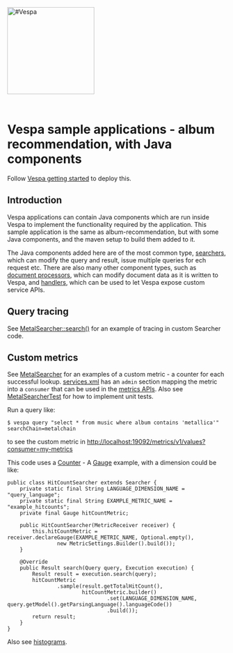 
<!-- Copyright Vespa.ai. Licensed under the terms of the Apache 2.0 license. See LICENSE in the project root. -->

<picture>
  <source media="(prefers-color-scheme: dark)" srcset="https://vespa.ai/assets/vespa-ai-logo-heather.svg">
  <source media="(prefers-color-scheme: light)" srcset="https://vespa.ai/assets/vespa-ai-logo-rock.svg">
  <img alt="#Vespa" width="200" src="https://vespa.ai/assets/vespa-ai-logo-rock.svg" style="margin-bottom: 25px;">
</picture>

# Vespa sample applications - album recommendation, with Java components

Follow [Vespa getting started](https://cloud.vespa.ai/en/getting-started) to deploy this.

## Introduction

Vespa applications can contain Java components which are run inside Vespa to implement the
functionality required by the application.
This sample application is the same as album-recommendation,
but with some Java components, and the maven setup to build them added to it.

The Java components added here are of the most common type, 
[searchers](https://docs.vespa.ai/en/searcher-development.html),
which can modify the query and result, issue multiple queries for ech request etc.
There are also many other component types,
such as [document processors](https://docs.vespa.ai/en/document-processing.html), 
which can modify document data as it is written to Vespa,
and [handlers](https://docs.vespa.ai/en/jdisc/developing-request-handlers.html),
which can be used to let Vespa expose custom service APIs.


## Query tracing
See [MetalSearcher::search()](src/main/java/ai/vespa/example/album/MetalSearcher.java)
for an example of tracing in custom Searcher code.


## Custom metrics
See [MetalSearcher](src/main/java/ai/vespa/example/album/MetalSearcher.java)
for an examples of a custom metric - a counter for each successful lookup.
[services.xml](src/main/application/services.xml) has an `admin` section mapping the metric
into a `consumer` that can be used in the [metrics APIs](https://docs.vespa.ai/en/operations/metrics.html).
Also see [MetalSearcherTest](src/test/java/ai/vespa/example/album/MetalSearcherTest.java)
for how to implement unit tests.

Run a query like:

    $ vespa query "select * from music where album contains 'metallica'" searchChain=metalchain

to see the custom metric in
<a href="http://localhost:19092/metrics/v1/values?consumer=my-metrics" data-proofer-ignore>
http://localhost:19092/metrics/v1/values?consumer=my-metrics</a>

This code uses a [Counter](https://github.com/vespa-engine/vespa/blob/master/container-core/src/main/java/com/yahoo/metrics/simple/Counter.java) -
A [Gauge](https://github.com/vespa-engine/vespa/blob/master/container-core/src/main/java/com/yahoo/metrics/simple/Gauge.java)
example, with a dimension could be like:

````
public class HitCountSearcher extends Searcher {
    private static final String LANGUAGE_DIMENSION_NAME = "query_language";
    private static final String EXAMPLE_METRIC_NAME = "example_hitcounts";
    private final Gauge hitCountMetric;

    public HitCountSearcher(MetricReceiver receiver) {
        this.hitCountMetric = receiver.declareGauge(EXAMPLE_METRIC_NAME, Optional.empty(),
                new MetricSettings.Builder().build());
    }

    @Override
    public Result search(Query query, Execution execution) {
        Result result = execution.search(query);
        hitCountMetric
                .sample(result.getTotalHitCount(),
                        hitCountMetric.builder()
                                .set(LANGUAGE_DIMENSION_NAME, query.getModel().getParsingLanguage().languageCode())
                                .build());
        return result;
    }
}
````

Also see [histograms](https://docs.vespa.ai/en/operations-selfhosted/monitoring.html#histograms).
